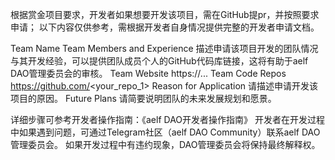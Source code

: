 根据赏金项目要求，开发者如果想要开发该项目，需在GitHub提pr，并按照要求申请；
以下内容仅供参考，需根据开发者自身情况提供完整的开发者申请文档。

Team Name
Team Members and Experience
描述申请该项目开发的团队情况与其开发经验，可以提供团队成员个人的GitHub代码库链接，这将有助于aelf DAO管理委员会的审核。
Team Website
https://...
Team Code Repos
https://github.com/<your_repo_1>
Reason for Application
请描述申请开发该项目的原因。
Future Plans
请简要说明团队的未来发展规划和愿景。

详细步骤可参考开发者操作指南：《aelf DAO开发者操作指南》
开发者在开发过程中如果遇到问题，可通过Telegram社区（aelf DAO Community）联系aelf DAO管理委员会。
如果开发过程中有违约现象，DAO管理委员会将保持最终解释权。

